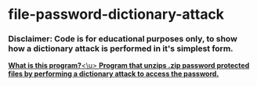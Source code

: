 # file-password-dictionary-attack
### Disclaimer: Code is for educational purposes only, to show how a dictionary attack is performed in it's simplest form. 
<u>**What is this program?**<\u>
**Program that unzips .zip password protected files by performing a dictionary attack to access the password.**
